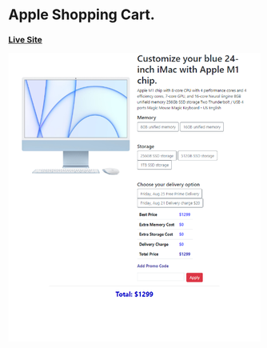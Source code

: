 # Apple Shopping Cart.

### [Live Site](https://apple-shoppingcart.netlify.app/)

![Apple Shopping Cart](https://github.com/mehesultana/apple-shoping-cart/blob/master/images/live-site.png)
